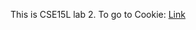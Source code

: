 This is CSE15L lab 2. 
To go to Cookie:
[Link](https://hiro-229.github.io/cse15l-lab-reports/cookie.html)
